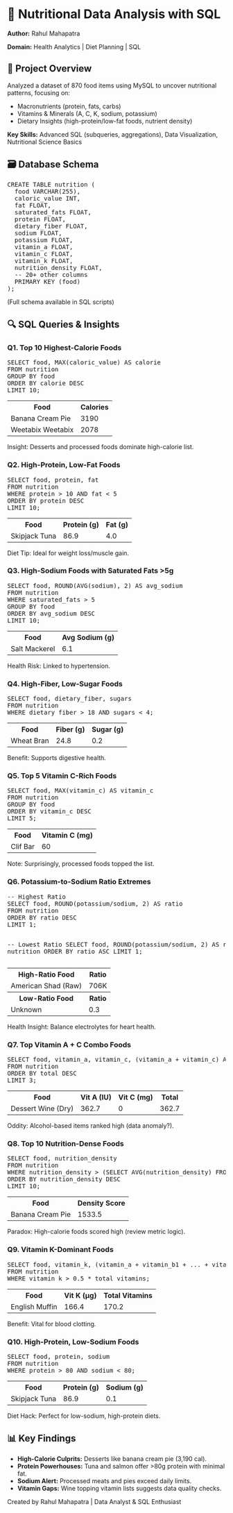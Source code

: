 <!DOCTYPE html>
<html lang="en">
<head>
    <meta charset="UTF-8">
    <meta name="viewport" content="width=device-width, initial-scale=1.0">
<body>

<h1>🍏 Nutritional Data Analysis with SQL</h1>
<p><strong>Author:</strong> Rahul Mahapatra</p>
<p><strong>Domain:</strong> Health Analytics | Diet Planning | SQL</p>

<h2>📌 Project Overview</h2>
<p>Analyzed a dataset of 870 food items using MySQL to uncover nutritional patterns, focusing on:</p>
<ul>
    <li>Macronutrients (protein, fats, carbs)</li>
    <li>Vitamins & Minerals (A, C, K, sodium, potassium)</li>
    <li>Dietary Insights (high-protein/low-fat foods, nutrient density)</li>
</ul>
<p><strong>Key Skills:</strong> Advanced SQL (subqueries, aggregations), Data Visualization, Nutritional Science Basics</p>

<h2>🗃️ Database Schema</h2>
<pre>
CREATE TABLE nutrition (
  food VARCHAR(255),
  caloric_value INT,
  fat FLOAT,
  saturated_fats FLOAT,
  protein FLOAT,
  dietary_fiber FLOAT,
  sodium FLOAT,
  potassium FLOAT,
  vitamin_a FLOAT,
  vitamin_c FLOAT,
  vitamin_k FLOAT,
  nutrition_density FLOAT,
  -- 20+ other columns
  PRIMARY KEY (food)
);
</pre>
<p>(Full schema available in SQL scripts)</p>

<h2>🔍 SQL Queries & Insights</h2>

<h3>Q1. Top 10 Highest-Calorie Foods</h3>
<pre>
SELECT food, MAX(caloric_value) AS calorie 
FROM nutrition 
GROUP BY food 
ORDER BY calorie DESC 
LIMIT 10;
</pre>
<table>
    <tr>
        <th>Food</th>
        <th>Calories</th>
    </tr>
    <tr>
        <td>Banana Cream Pie</td>
        <td>3190</td>
    </tr>
    <tr>
        <td>Weetabix Weetabix</td>
        <td>2078</td>
    </tr>
</table>
<p>Insight: Desserts and processed foods dominate high-calorie list.</p>

<h3>Q2. High-Protein, Low-Fat Foods</h3>
<pre>
SELECT food, protein, fat 
FROM nutrition 
WHERE protein > 10 AND fat < 5 
ORDER BY protein DESC 
LIMIT 10;
</pre>
<table>
    <tr>
        <th>Food</th>
        <th>Protein (g)</th>
        <th>Fat (g)</th>
    </tr>
    <tr>
        <td>Skipjack Tuna</td>
        <td>86.9</td>
        <td>4.0</td>
    </tr>
</table>
<p>Diet Tip: Ideal for weight loss/muscle gain.</p>

<h3>Q3. High-Sodium Foods with Saturated Fats >5g</h3>
<pre>
SELECT food, ROUND(AVG(sodium), 2) AS avg_sodium 
FROM nutrition 
WHERE saturated_fats > 5 
GROUP BY food 
ORDER BY avg_sodium DESC 
LIMIT 10;
</pre>
<table>
    <tr>
        <th>Food</th>
        <th>Avg Sodium (g)</th>
    </tr>
    <tr>
        <td>Salt Mackerel</td>
        <td>6.1</td>
    </tr>
</table>
<p>Health Risk: Linked to hypertension.</p>

<h3>Q4. High-Fiber, Low-Sugar Foods</h3>
<pre>
SELECT food, dietary_fiber, sugars 
FROM nutrition 
WHERE dietary_fiber > 18 AND sugars < 4;
</pre>
<table>
    <tr>
        <th>Food</th>
        <th>Fiber (g)</th>
        <th>Sugar (g)</th>
    </tr>
    <tr>
        <td>Wheat Bran</td>
        <td>24.8</td>
        <td>0.2</td>
    </tr>
</table>
<p>Benefit: Supports digestive health.</p>

<h3>Q5. Top 5 Vitamin C-Rich Foods</h3>
<pre>
SELECT food, MAX(vitamin_c) AS vitamin_c 
FROM nutrition 
GROUP BY food 
ORDER BY vitamin_c DESC 
LIMIT 5;
</pre>
<table>
    <tr>
        <th>Food</th>
        <th>Vitamin C (mg)</th>
    </tr>
    <tr>
        <td>Clif Bar</td>
        <td>60</td>
    </tr>
</table>
<p>Note: Surprisingly, processed foods topped the list.</p>

<h3>Q6. Potassium-to-Sodium Ratio Extremes</h3>
<pre>
-- Highest Ratio 
SELECT food, ROUND(potassium/sodium, 2) AS ratio 
FROM nutrition 
ORDER BY ratio DESC 
LIMIT 1;

-- Lowest Ratio 
SELECT food, ROUND(potassium/sodium, 2) AS ratio 
FROM nutrition 
ORDER BY ratio ASC 
LIMIT 1;
</pre>
<table>
    <tr>
        <th>High-Ratio Food</th>
        <th>Ratio</th>
    </tr>
    <tr>
        <td>American Shad (Raw)</td>
        <td>706K</td>
    </tr>
    <tr>
        <th>Low-Ratio Food</th>
        <th>Ratio</th>
    </tr>
    <tr>
        <td>Unknown</td>
        <td>0.3</td>
    </tr>
</table>
<p>Health Insight: Balance electrolytes for heart health.</p>

<h3>Q7. Top Vitamin A + C Combo Foods</h3>
<pre>
SELECT food, vitamin_a, vitamin_c, (vitamin_a + vitamin_c) AS total 
FROM nutrition 
ORDER BY total DESC 
LIMIT 3;
</pre>
<table>
    <tr>
        <th>Food</th>
        <th>Vit A (IU)</th>
        <th>Vit C (mg)</th>
        <th>Total</th>
    </tr>
    <tr>
        <td>Dessert Wine (Dry)</td>
        <td>362.7</td>
        <td>0</td>
        <td>362.7</td>
    </tr>
</table>
<p>Oddity: Alcohol-based items ranked high (data anomaly?).</p>

<h3>Q8. Top 10 Nutrition-Dense Foods</h3>
<pre>
SELECT food, nutrition_density 
FROM nutrition 
WHERE nutrition_density > (SELECT AVG(nutrition_density) FROM nutrition) 
ORDER BY nutrition_density DESC 
LIMIT 10;
</pre>
<table>
    <tr>
        <th>Food</th>
        <th>Density Score</th>
    </tr>
    <tr>
        <td>Banana Cream Pie</td>
        <td>1533.5</td>
    </tr>
</table>
<p>Paradox: High-calorie foods scored high (review metric logic).</p>

<h3>Q9. Vitamin K-Dominant Foods</h3>
<pre>
SELECT food, vitamin_k, (vitamin_a + vitamin_b1 + ... + vitamin_k) AS total_vitamins 
FROM nutrition 
WHERE vitamin_k > 0.5 * total_vitamins;
</pre>
<table>
    <tr>
        <th>Food</th>
        <th>Vit K (µg)</th>
        <th>Total Vitamins</th>
    </tr>
    <tr>
        <td>English Muffin</td>
        <td>166.4</td>
        <td>170.2</td>
    </tr>
</table>
<p>Benefit: Vital for blood clotting.</p>

<h3>Q10. High-Protein, Low-Sodium Foods</h3>
<pre>
SELECT food, protein, sodium 
FROM nutrition 
WHERE protein > 80 AND sodium < 80;
</pre>
<table>
    <tr>
        <th>Food</th>
        <th>Protein (g)</th>
        <th>Sodium (g)</th>
    </tr>
    <tr>
        <td>Skipjack Tuna</td>
        <td>86.9</td>
        <td>0.1</td>
    </tr>
</table>
<p>Diet Hack: Perfect for low-sodium, high-protein diets.</p>

<h2>📊 Key Findings</h2>
<ul>
    <li><strong>High-Calorie Culprits:</strong> Desserts like banana cream pie (3,190 cal).</li>
    <li><strong>Protein Powerhouses:</strong> Tuna and salmon offer >80g protein with minimal fat.</li>
    <li><strong>Sodium Alert:</strong> Processed meats and pies exceed daily limits.</li>
    <li><strong>Vitamin Gaps:</strong> Wine topping vitamin lists suggests data quality checks.</li>
</ul>

<div class="footer">
    <p>Created by Rahul Mahapatra | Data Analyst & SQL Enthusiast</p>
</div>

</body>
</html>
